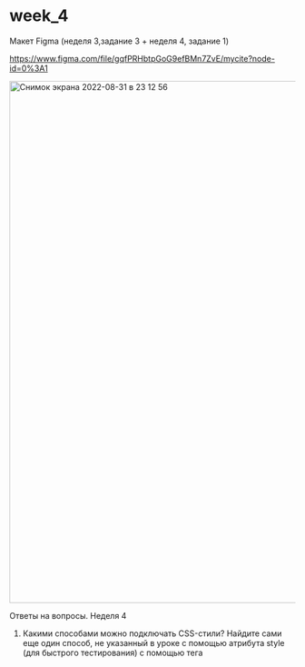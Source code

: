 # week_4

Макет Figma (неделя 3,задание 3 + неделя 4, задание 1)

https://www.figma.com/file/gqfPRHbtpGoG9efBMn7ZvE/mycite?node-id=0%3A1


<img width="919" alt="Снимок экрана 2022-08-31 в 23 12 56" src="https://user-images.githubusercontent.com/110172816/187779524-17b010ec-9b22-4b12-b242-39ce2e4f0a2a.png">

Ответы на вопросы. Неделя 4

1. Какими способами можно подключать CSS-стили? Найдите сами еще один способ, не указанный в уроке
с помощью атрибута style (для быстрого тестирования)
с помощью тега <style> (свойства css находятся в самом документе, описываются в заголовке веб-страницы)
с помощью тега <link> (подключаются стили, которые располагаются в отдельном файле - самый оптимальный способ)
с помощью команды @import (импортируется содержание css файла

2. Зачем нужен Normalize.css?
Он обеспечивает поддержку разных браузеров, чтобы сайт в разных браузерах выглядел более менее одинаково, помогает сохранять полезные настройки браузера, нормализовать стили, устанавливает единый размер шрифта, корректирует ошибки браузера.

3. Что такое CSS-директивы?
Это операторы CSS, команды, которые начинаются со знака @ и показывают CSS как себя вести.

4. В чем разница между **margin** и **padding**?
С помощью **margin** мы создаем внешний отступ от элемента, а с помощью **padding** создаем внутренние отступы, то есть содержимое элемента будет удаленно от его внутренних границ на указанные значения.

5. Как в CSS определяются приоритеты?
Когда в разных CSS-правилах есть одинаковые свойства с разными значениями, то они конфликтуют. Поэтому необходимо расставить приоритеты, чтобы определить какое из свойств важнее.
специфичность селектора разбивается на 4 группы: a,b,c,d.
полученное значение приводится к числу
селектор, обладающий большим значением специфичности, обладает и большим приоритетом
Какое из свойств будет приоритетнее - `#link .main` или `span #login`?
с этим мне сложно разобраться, пытаюсь понять по простым источникам))

6. В чем разница между CSS1 и CSS3?
CSS1 является базовой версией и не поддерживает адаптивный дизайн. CSS3 является последней версией и поддерживает адаптивный дизайн
CSS1 нельзя разбить на модули, а CSS3 можно.
CSS1 не совместим с CSS3, в то время как CSS3 совместим с CSS1
В CSS1 используются только безопасные для сети шрифты, которые каждый компьютер устанавливает и распознает, а в CSS3 используются специальные шрифты, которые можно загрузить на сервер и запустить с помощью кода CSS

7. Что такое псевдоклассы? А псевдоэлементы?
Псевдоклассы - это селекторы, которые определяют состояние уже существующих элементов, которое может меняться при определенных условиях.
Псевдоэлементы – это селекторы, которые определяют область элементов, которая изначально отсутствует в дереве документа. Эта область создается искусственно с помощью CSS.
Псевдоклассы определяют именно состояние элементов, которые уже существуют на странице, а псевдоэлементы создают области (искусственные элементы), которых изначально на веб-странице не было

8. Изучите статью про “плохие” теги [https://msiter.ru/tutorials/html-srednego-urovnya/plokhie-tegi](https://msiter.ru/tutorials/html-srednego-urovnya/plokhie-tegi) и пришлите список тегов, которые нежелательно использовать
<u>
<center>
<layer>
<blink>
<marquee>
<font>

9. Как можно подключать шрифты локально?
с помощью правила @font-face
Оно позволяет определить настройки шрифтов, а также загрузить специфичный шрифт на компьютер
При использовании этого способа файлы с шрифтами хранятся вместе с остальными файлами сайта.
Шрифты скачиваются со специальных ресурсов. После того, как шрифты загружены на компьютер, их необходимо подключить в CSS, для этого используется правило @font-face.

10. Почему не стоит использовать сокращенную запись без необходимости? И если все же использовать, как это делать правильно?
Сокращенная запись уменьшает размер кода, что очень удобно, но некоторые свойства без дополнительных значений могут потерять свою актуальность. Поэтому если уж и использовать сокращенную запись, то группируя свойства по смыслу.

11. Разберитесь самостоятельно, как сделать анимацию через CSS
Анимация в CSS делается с помощью 2 свойств:
@keyframes
animation
Объявляем правило @keyframes
Оно позволяет создавать анимацию с помощью набора ключевых кадров.
Записывается так
@keyframes имя анимации { список правил }
Эти кадры определяют какие свойства на каком шаге будут анимированы
После объявления правила @keyframes, мы можем ссылаться на него в свойстве animation, которое прописываем в стилях самого элемента для анимации.



2. Закрепите навыки работы с селекторами в забавной игре https://flukeout.github.io/
<img width="1280" alt="Снимок экрана 2022-09-01 в 00 45 08" src="https://user-images.githubusercontent.com/110172816/187790984-98eae0da-4705-4057-a761-7fd894db6da5.png">
